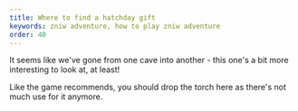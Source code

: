 ```yaml
---
title: Where to find a hatchday gift
keywords: zniw adventure, how to play zniw adventure
order: 40
---
```


It seems like we've gone from one cave into another - this one's a bit more interesting to look at, at least!

Like the game recommends, you should drop the torch here as there's not much use for it anymore.